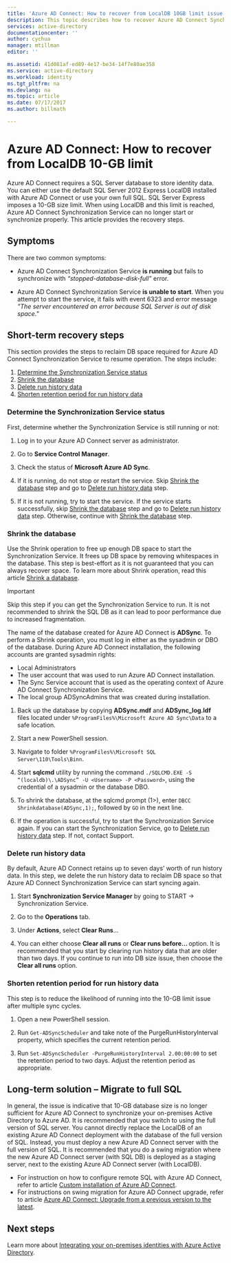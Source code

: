 ```yaml
---
title: 'Azure AD Connect: How to recover from LocalDB 10GB limit issue | Microsoft Docs'
description: This topic describes how to recover Azure AD Connect Synchronization Service when it encounters LocalDB 10GB limit issue.
services: active-directory
documentationcenter: ''
author: cychua
manager: mtillman
editor: ''

ms.assetid: 41d081af-ed89-4e17-be34-14f7e80ae358
ms.service: active-directory
ms.workload: identity
ms.tgt_pltfrm: na
ms.devlang: na
ms.topic: article
ms.date: 07/17/2017
ms.author: billmath

---
```

# Azure AD Connect: How to recover from LocalDB 10-GB limit
Azure AD Connect requires a SQL Server database to store identity data. You can either use the default SQL Server 2012 Express LocalDB installed with Azure AD Connect or use your own full SQL. SQL Server Express imposes a 10-GB size limit. When using LocalDB and this limit is reached, Azure AD Connect Synchronization Service can no longer start or synchronize properly. This article provides the recovery steps.

## Symptoms
There are two common symptoms:

* Azure AD Connect Synchronization Service **is running** but fails to synchronize with *“stopped-database-disk-full”* error.

* Azure AD Connect Synchronization Service **is unable to start**. When you attempt to start the service, it fails with event 6323 and error message *"The server encountered an error because SQL Server is out of disk space."*

## Short-term recovery steps
This section provides the steps to reclaim DB space required for Azure AD Connect Synchronization Service to resume operation. The steps include:
1. [Determine the Synchronization Service status](#determine-the-synchronization-service-status)
2. [Shrink the database](#shrink-the-database)
3. [Delete run history data](#delete-run-history-data)
4. [Shorten retention period for run history data](#shorten-retention-period-for-run-history-data)

### Determine the Synchronization Service status
First, determine whether the Synchronization Service is still running or not:

1. Log in to your Azure AD Connect server as administrator.

2. Go to **Service Control Manager**.

3. Check the status of **Microsoft Azure AD Sync**.


4. If it is running, do not stop or restart the service. Skip [Shrink the database](#shrink-the-database) step and go to [Delete run 
history data](#delete-run-history-data) step.

5. If it is not running, try to start the service. If the service starts successfully, skip [Shrink the database](#shrink-the-database) step and go to [Delete run history data](#delete-run-history-data) step. Otherwise, continue with [Shrink the database](#shrink-the-database) step.

### Shrink the database
Use the Shrink operation to free up enough DB space to start the Synchronization Service. It frees up DB space by removing whitespaces in the database. This step is best-effort as it is not guaranteed that you can always recover space. To learn more about Shrink operation, read this article [Shrink a database](https://msdn.microsoft.com/library/ms189035.aspx).

> [!IMPORTANT]
> Skip this step if you can get the Synchronization Service to run. It is not recommended to shrink the SQL DB as it can lead to poor performance due to increased fragmentation.

The name of the database created for Azure AD Connect is **ADSync**. To perform a Shrink operation, you must log in either as the sysadmin or DBO of the database. During Azure AD Connect installation, the following accounts are granted sysadmin rights:
* Local Administrators
* The user account that was used to run Azure AD Connect installation.
* The Sync Service account that is used as the operating context of Azure AD Connect Synchronization Service.
* The local group ADSyncAdmins that was created during installation.

1. Back up the database by copying **ADSync.mdf** and **ADSync_log.ldf** files located under `%ProgramFiles%\Microsoft Azure AD Sync\Data` to a safe location.

2. Start a new PowerShell session.

3. Navigate to folder `%ProgramFiles%\Microsoft SQL Server\110\Tools\Binn`.

4. Start **sqlcmd** utility by running the command `./SQLCMD.EXE -S “(localdb)\.\ADSync” -U <Username> -P <Password>`, using the credential of a sysadmin or the database DBO.

5. To shrink the database, at the sqlcmd prompt (1>), enter `DBCC Shrinkdatabase(ADSync,1);`, followed by `GO` in the next line.

6. If the operation is successful, try to start the Synchronization Service again. If you can start the Synchronization Service, go to [Delete run history data](#delete-run-history-data) step. If not, contact Support.

### Delete run history data
By default, Azure AD Connect retains up to seven days’ worth of run history data. In this step, we delete the run history data to reclaim DB space so that Azure AD Connect Synchronization Service can start syncing again.

1.	Start **Synchronization Service Manager** by going to START → Synchronization Service.

2.	Go to the **Operations** tab.

3.	Under **Actions**, select **Clear Runs**…

4.	You can either choose **Clear all runs** or **Clear runs before… <date>** option. It is recommended that you start by clearing run history data that are older than two days. If you continue to run into DB size issue, then choose the **Clear all runs** option.

### Shorten retention period for run history data
This step is to reduce the likelihood of running into the 10-GB limit issue after multiple sync cycles.

1. Open a new PowerShell session.

2. Run `Get-ADSyncScheduler` and take note of the PurgeRunHistoryInterval property, which specifies the current retention period.

3. Run `Set-ADSyncScheduler -PurgeRunHistoryInterval 2.00:00:00` to set the retention period to two days. Adjust the retention period as appropriate.

## Long-term solution – Migrate to full SQL
In general, the issue is indicative that 10-GB database size is no longer sufficient for Azure AD Connect to synchronize your on-premises Active Directory to Azure AD. It is recommended that you switch to using the full version of SQL server. You cannot directly replace the LocalDB of an existing Azure AD Connect deployment with the database of the full version of SQL. Instead, you must deploy a new Azure AD Connect server with the full version of SQL. It is recommended that you do a swing migration where the new Azure AD Connect server (with SQL DB) is deployed as a staging server, next to the existing Azure AD Connect server (with LocalDB). 
* For instruction on how to configure remote SQL with Azure AD Connect, refer to article [Custom installation of Azure AD Connect](https://docs.microsoft.com/azure/active-directory/connect/active-directory-aadconnect-get-started-custom).
* For instructions on swing migration for Azure AD Connect upgrade, refer to article [Azure AD Connect: Upgrade from a previous version to the latest](https://docs.microsoft.com/azure/active-directory/connect/active-directory-aadconnect-upgrade-previous-version#swing-migration).

## Next steps
Learn more about [Integrating your on-premises identities with Azure Active Directory](active-directory-aadconnect.md).
